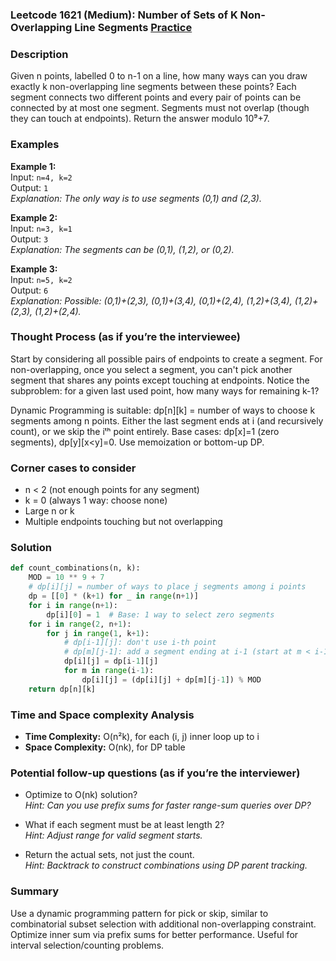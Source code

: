 ### Leetcode 1621 (Medium): Number of Sets of K Non-Overlapping Line Segments [Practice](https://leetcode.com/problems/number-of-sets-of-k-non-overlapping-line-segments)

### Description  
Given n points, labelled 0 to n-1 on a line, how many ways can you draw exactly k non-overlapping line segments between these points? Each segment connects two different points and every pair of points can be connected by at most one segment. Segments must not overlap (though they can touch at endpoints). Return the answer modulo 10⁹+7.

### Examples  
**Example 1:**  
Input: `n=4, k=2`  
Output: `1`  
*Explanation: The only way is to use segments (0,1) and (2,3).*

**Example 2:**  
Input: `n=3, k=1`  
Output: `3`  
*Explanation: The segments can be (0,1), (1,2), or (0,2).*

**Example 3:**  
Input: `n=5, k=2`  
Output: `6`  
*Explanation: Possible: (0,1)+(2,3), (0,1)+(3,4), (0,1)+(2,4), (1,2)+(3,4), (1,2)+(2,3), (1,2)+(2,4).*

### Thought Process (as if you’re the interviewee)  
Start by considering all possible pairs of endpoints to create a segment. For non-overlapping, once you select a segment, you can't pick another segment that shares any points except touching at endpoints. Notice the subproblem: for a given last used point, how many ways for remaining k-1?

Dynamic Programming is suitable: dp[n][k] = number of ways to choose k segments among n points. Either the last segment ends at i (and recursively count), or we skip the iᵗʰ point entirely. Base cases: dp[x]=1 (zero segments), dp[y][x<y]=0. Use memoization or bottom-up DP.

### Corner cases to consider  
- n < 2 (not enough points for any segment)
- k = 0 (always 1 way: choose none)
- Large n or k
- Multiple endpoints touching but not overlapping

### Solution

```python
def count_combinations(n, k):
    MOD = 10 ** 9 + 7
    # dp[i][j] = number of ways to place j segments among i points
    dp = [[0] * (k+1) for _ in range(n+1)]
    for i in range(n+1):
        dp[i][0] = 1  # Base: 1 way to select zero segments
    for i in range(2, n+1):
        for j in range(1, k+1):
            # dp[i-1][j]: don't use i-th point
            # dp[m][j-1]: add a segment ending at i-1 (start at m < i-1)
            dp[i][j] = dp[i-1][j]
            for m in range(i-1):
                dp[i][j] = (dp[i][j] + dp[m][j-1]) % MOD
    return dp[n][k]
```

### Time and Space complexity Analysis  
- **Time Complexity:** O(n²k), for each (i, j) inner loop up to i
- **Space Complexity:** O(nk), for DP table

### Potential follow-up questions (as if you’re the interviewer)  

- Optimize to O(nk) solution?  
  *Hint: Can you use prefix sums for faster range-sum queries over DP?*

- What if each segment must be at least length 2?  
  *Hint: Adjust range for valid segment starts.*

- Return the actual sets, not just the count.  
  *Hint: Backtrack to construct combinations using DP parent tracking.*

### Summary
Use a dynamic programming pattern for pick or skip, similar to combinatorial subset selection with additional non-overlapping constraint. Optimize inner sum via prefix sums for better performance. Useful for interval selection/counting problems.
